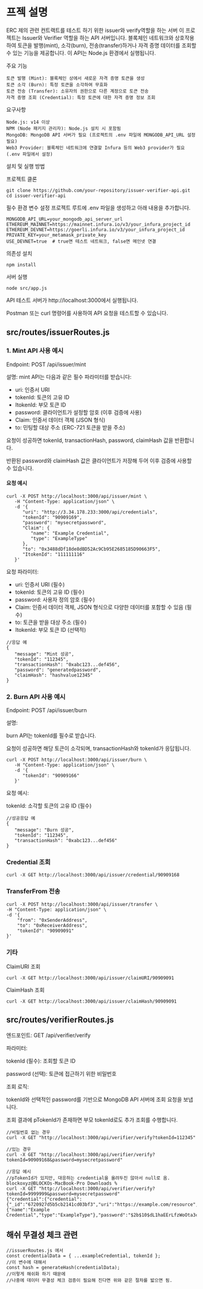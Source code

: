 # 프젝 설명
ERC 제의 관련 컨트랙트를 테스트 하기 위한 issuer와 verify역할을 하는 서버
이 프로젝트는 Issuer와 Verifier 역할을 하는 API 서버입니다. 블록체인 네트워크와 상호작용하여 토큰을 발행(mint), 소각(burn), 전송(transfer)하거나 자격 증명 데이터를 조회할 수 있는 기능을 제공합니다. 이 API는 Node.js 환경에서 실행됩니다.

주요 기능
```
토큰 발행 (Mint): 블록체인 상에서 새로운 자격 증명 토큰을 생성
토큰 소각 (Burn): 특정 토큰을 소각하여 무효화
토큰 전송 (Transfer): 소유자의 권한으로 다른 계정으로 토큰 전송
자격 증명 조회 (Credential): 특정 토큰에 대한 자격 증명 정보 조회
```
요구사항
```
Node.js: v14 이상
NPM (Node 패키지 관리자): Node.js 설치 시 포함됨
MongoDB: MongoDB API 서버가 필요 (프로젝트의 .env 파일에 MONGODB_API_URL 설정 필요)
Web3 Provider: 블록체인 네트워크에 연결할 Infura 등의 Web3 provider가 필요 (.env 파일에서 설정)
```

설치 및 실행 방법

프로젝트 클론

```
git clone https://github.com/your-repository/issuer-verifier-api.git
cd issuer-verifier-api
```

필수 환경 변수 설정 프로젝트 루트에 .env 파일을 생성하고 아래 내용을 추가합니다.

```
MONGODB_API_URL=your_mongodb_api_server_url
ETHEREUM_MAINNET=https://mainnet.infura.io/v3/your_infura_project_id
ETHEREUM_DEVNET=https://goerli.infura.io/v3/your_infura_project_id
PRIVATE_KEY=your_metamask_private_key
USE_DEVNET=true  # true면 테스트 네트워크, false면 메인넷 연결
```

의존성 설치
```
npm install
```

서버 실행
```
node src/app.js
```

API 테스트 서버가 http://localhost:3000에서 실행됩니다. 

Postman 또는 curl 명령어를 사용하여 API 요청을 테스트할 수 있습니다.

## src/routes/issuerRoutes.js
### 1. Mint API 사용 예시
Endpoint: POST /api/issuer/mint

설명:
mint API는 다음과 같은 필수 파라미터를 받습니다:

- uri: 인증서 URI
- tokenId: 토큰의 고유 ID
- ItokenId: 부모 토큰 ID
- password: 클라이언트가 설정할 암호 (이후 검증에 사용)
- Claim: 인증서 데이터 객체 (JSON 형식)
- to: 민팅할 대상 주소 (ERC-721 토큰을 받을 주소)

요청이 성공하면 tokenId, transactionHash, password, claimHash 값을 반환합니다. 

반환된 password와 claimHash 값은 클라이언트가 저장해 두어 이후 검증에 사용할 수 있습니다.

#### 요청 예시
```
curl -X POST http://localhost:3000/api/issuer/mint \
   -H "Content-Type: application/json" \
   -d '{
      "uri": "http://3.34.178.233:3000/api/credentials",
      "tokenId": "90909169",
      "password": "mysecretpassword",
      "Claim": {
         "name": "Example Credential",
         "type": "ExampleType"
      },
      "to": "0x3488dDf18de8dBD52Ac9Cb95E2685185D90663F5",
      "ItokenId": "111111116"
   }'
```
요청 파라미터:

- uri: 인증서 URI (필수)
- tokenId: 토큰의 고유 ID (필수)
- password: 사용자 정의 암호 (필수)
- Claim: 인증서 데이터 객체, JSON 형식으로 다양한 데이터를 포함할 수 있음 (필수)
- to: 토큰을 받을 대상 주소 (필수)
- ItokenId: 부모 토큰 ID (선택적)

```
//응답 예
{
   "message": "Mint 성공",
   "tokenId": "112345",
   "transactionHash": "0xabc123...def456",
   "password": "generatedpassword",
   "claimHash": "hashvalue12345"
}
```

### 2. Burn API 사용 예시
Endpoint: POST /api/issuer/burn

설명:

burn API는 tokenId를 필수로 받습니다.

요청이 성공하면 해당 토큰이 소각되며, transactionHash와 tokenId가 응답됩니다.

```
curl -X POST http://localhost:3000/api/issuer/burn \
   -H "Content-Type: application/json" \
   -d '{
      "tokenId": "90909166"
   }'

```

요청 예시:

tokenId: 소각할 토큰의 고유 ID (필수)

```
//성공응답 예
{
   "message": "Burn 성공",
   "tokenId": "112345",
   "transactionHash": "0xabc123...def456"
}
```
### Credential 조회
```
curl -X GET http://localhost:3000/api/issuer/credential/90909168
```

### TransferFrom 전송
```
curl -X POST http://localhost:3000/api/issuer/transfer \
-H "Content-Type: application/json" \
-d '{
    "from": "0xSenderAddress",
    "to": "0xReceiverAddress",
    "tokenId": "90909091"
}'
```

### 기타

ClaimURI 조회
```
curl -X GET http://localhost:3000/api/issuer/claimURI/90909091
```

ClaimHash 조회
```
curl -X GET http://localhost:3000/api/issuer/claimHash/90909091
```

## src/routes/verifierRoutes.js
엔드포인트: GET /api/verifier/verify

파라미터:

tokenId (필수): 조회할 토큰 ID

password (선택): 토큰에 접근하기 위한 비밀번호

조회 로직:

tokenId와 선택적인 password를 기반으로 MongoDB API 서버에 조회 요청을 보냅니다.

조회 결과에 pTokenId가 존재하면 부모 tokenId로도 추가 조회를 수행합니다.

```
//비밀번호 없는 경우
curl -X GET "http://localhost:3000/api/verifier/verify?tokenId=112345"

//있는 경우
curl -X GET "http://localhost:3000/api/verifier/verify?tokenId=90909168&password=mysecretpassword"
```
```
//응답 예시 
//pTokenId가 있지만, 대응하는 credential을 올려두진 않아서 null로 옴.
blockoxyz@BLOCKOs-MacBook-Pro Downloads % 
curl -X GET "http://localhost:3000/api/verifier/verify?tokenId=9999999&password=mysecretpassword"
{"credential":{"credential":{"_id":"6720927d5b5cb2141cd03bf3","uri":"https://example.com/resource","tokenId":"9999999","pTokenId":"67890","credential":{"name":"Example Credential","type":"ExampleType"},"password":"$2b$10$dL1haEErLfzWoOta3cDz/uxDGfpDzr6Dr9BBT5bLjXAeSgvFYEql2","isDeleted":false,"__v":0}},"parentCredential":null}%  
```

## 해쉬 무결성 체크 관련
```
//issuerRoutes.js 에서
const credentialData = { ...exampleCredential, tokenId };
//이 변수에 대해서
const hash = generateHash(credentialData);
//이렇게 해쉬화 하기 때문에
//나중에 데이터 무결성 체크 검증이 필요해 진다면 위와 같은 절차를 밟으면 됨.
```
